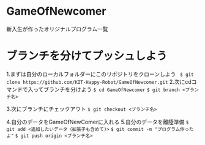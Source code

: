 # GameOfNewcomer
新入生が作ったオリジナルプログラム一覧

# ブランチを分けてプッシュしよう
1.まずは自分のローカルフォルダーにこのリポジトリをクローンしよう
` $ git clone https://github.com/KIT-Happy-Robot/GameOfNewcomer.git`
2.次にcdコマンドで入ってブランチを分けよう
`$ cd GameOfNewcomer`
`$ git branch <ブランチ名>`

3.次にブランチにチェックアウト
`$ git checkout <ブランチ名>`

4.自分のデータをGameOfNewComerに入れる
5.自分のデータを離陸準備
`$ git add <追加したいデータ（拡張子も含めて)>`
`$ git commit -m "プログラム作ったよ"`
`$ git push origin <ブランチ名>`

